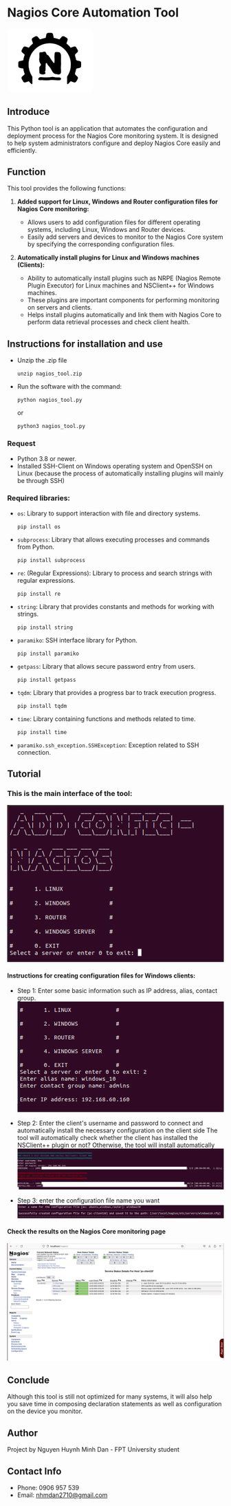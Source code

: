 # Nagios Core Automation Tool

<img src="img_6.png" alt="Thumbnail Image" style="width: 200px; height: auto; border-radius: 10px;">

## Introduce

This Python tool is an application that automates the configuration and deployment process for the Nagios Core monitoring system. It is designed to help system administrators configure and deploy Nagios Core easily and efficiently.

## Function

This tool provides the following functions:

1. **Added support for Linux, Windows and Router configuration files for Nagios Core monitoring:**
    - Allows users to add configuration files for different operating systems, including Linux, Windows and Router devices.
    - Easily add servers and devices to monitor to the Nagios Core system by specifying the corresponding configuration files.

2. **Automatically install plugins for Linux and Windows machines (Clients):**
    - Ability to automatically install plugins such as NRPE (Nagios Remote Plugin Executor) for Linux machines and NSClient++ for Windows machines.
    - These plugins are important components for performing monitoring on servers and clients.
    - Helps install plugins automatically and link them with Nagios Core to perform data retrieval processes and check client health.

## Instructions for installation and use
- Unzip the .zip file
     ```
     unzip nagios_tool.zip
     ```
- Run the software with the command:
     ```
     python nagios_tool.py
     ```
   or
     ```
     python3 nagios_tool.py
     ```
### Request
- Python 3.8 or newer.
- Installed SSH-Client on Windows operating system and OpenSSH on Linux (because the process of automatically installing plugins will mainly be through SSH)

### Required libraries:
- `os`: Library to support interaction with file and directory systems.
     ```
     pip install os
     ```
- `subprocess`: Library that allows executing processes and commands from Python.
     ```
     pip install subprocess
     ```
- `re`: (Regular Expressions): Library to process and search strings with regular expressions.
     ```
     pip install re
     ```
- `string`: Library that provides constants and methods for working with strings.
     ```
     pip install string
     ```
- `paramiko`: SSH interface library for Python.
     ```
     pip install paramiko
     ```
- `getpass`: Library that allows secure password entry from users.
     ```
     pip install getpass
     ```
- `tqdm`: Library that provides a progress bar to track execution progress.
     ```
     pip install tqdm
     ```
- `time`: Library containing functions and methods related to time.
     ```
     pip install time
     ```
- `paramiko.ssh_exception.SSHException`: Exception related to SSH connection.
## Tutorial

### This is the main interface of the tool:

![img_1.png](img_1.png)

#### Instructions for creating configuration files for Windows clients:
- Step 1: Enter some basic information such as IP address, alias, contact group.
![img_2.png](img_2.png)

- Step 2: Enter the client's username and password to connect and automatically install the necessary configuration on the client side
The tool will automatically check whether the client has installed the NSClient++ plugin or not?
Otherwise, the tool will install automatically
![img_3.png](img_3.png)


- Step 3: enter the configuration file name you want
![img_4.png](img_4.png)

#### Check the results on the Nagios Core monitoring page
![img_5.png](img_5.png)

## Conclude
Although this tool is still not optimized for many systems, it will also help you save time in composing declaration statements as well as configuration on the device you monitor.

## Author
Project by Nguyen Huynh Minh Dan - FPT University student

## Contact Info
- Phone: 0906 957 539
- Email: nhmdan2710@gmail.com
